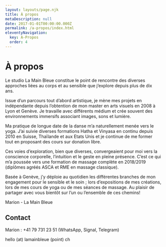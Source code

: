 ```yaml
---
layout: layouts/page.njk
title: À propos
metaDescription: null
date: 2017-01-01T00:00:00.000Z
permalink: /a-propos/index.html
eleventyNavigation:
  key: A-Propos
  order: 4
---
```

# À propos

<div class="cc-2 cc-gap">
  Le studio La Main Bleue constitue le point de rencontre des diverses approches liées au corps et au sensible que j’explore depuis plus de dix ans.

  Issue d’un parcours tout d’abord artistique, je mène mes projets en indépendante depuis l’obtention de mon master en arts visuels en 2008 à Lyon et Genève. Je travaille avec différents médium et crée souvent des environnements immersifs associant images, sons et lumière.

  Ma pratique de longue date de la danse m’a naturellement menée vers le yoga. J’ai suivie diverses formations Hatha et Vinyasa en continu depuis 2010 en Suisse, Thaïlande et aux Etats Unis et je continue de me former tout en proposant des cours sur donation libre.

  Ces voies d’exploration, bien que diverses, convergeaient pour moi vers la conscience corporelle, l’intuition et le geste en pleine présence. C’est ce qui m’a poussée vers une formation de massage complète en 2018/2019 (diplômes agréés ASCA et RME en massage classique).

  Basée à Genève, j’y déploie au quotidien les différentes branches de mon engagement pour le sensible et le soin ; lors d’expositions de mes créations, lors de mes cours de yoga ou de mes séances de massage.
  Au plaisir de partager avec vous bientôt sur l’un ou l’ensemble de ces chemins!

</div>

Marion - La Main Bleue


## Contact

Marion : +41 79 731 23 51 
(WhatsApp, Signal, Telegram)

hello (at) lamainbleue (point) ch


